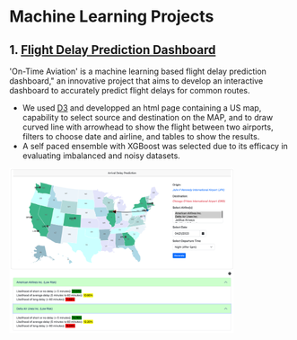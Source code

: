 # Machine Learning Projects

## 1. [Flight Delay Prediction Dashboard](https://github.com/smd519/machine_learning_projects/tree/main/Flight_Delay_Prediction_Dashboard)
'On-Time Aviation' is a machine learning based flight delay prediction dashboard," an innovative project that aims to develop an interactive dashboard to accurately predict flight delays for common routes.
+  We used [D3](https://d3js.org/) and developped an html page containing a US map, capability to select source and destination on the MAP, and to draw curved line with arrowhead to show the flight between two airports, filters to choose date and airline, and tables to show the results.
+ A self paced ensemble with XGBoost was selected due to its efficacy in evaluating imbalanced and noisy datasets.

<img src="https://github.com/smd519/data-analytics-portfolio/blob/main/Flight_Delay_Prediction_Dashboard/screenshots/ui.png" width="400">
